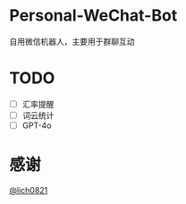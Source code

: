 # Personal-WeChat-Bot
自用微信机器人，主要用于群聊互动

# TODO

- [ ] 汇率提醒
- [ ] 词云统计
- [ ] GPT-4o

# 感谢
[@lich0821](https://github.com/lich0821/WeChatFerry)
